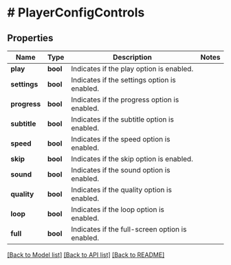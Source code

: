 # # PlayerConfigControls

## Properties

Name | Type | Description | Notes
------------ | ------------- | ------------- | -------------
**play** | **bool** | Indicates if the play option is enabled. |
**settings** | **bool** | Indicates if the settings option is enabled. |
**progress** | **bool** | Indicates if the progress option is enabled. |
**subtitle** | **bool** | Indicates if the subtitle option is enabled. |
**speed** | **bool** | Indicates if the speed option is enabled. |
**skip** | **bool** | Indicates if the skip option is enabled. |
**sound** | **bool** | Indicates if the sound option is enabled. |
**quality** | **bool** | Indicates if the quality option is enabled. |
**loop** | **bool** | Indicates if the loop option is enabled. |
**full** | **bool** | Indicates if the full-screen option is enabled. |

[[Back to Model list]](../../README.md#models) [[Back to API list]](../../README.md#endpoints) [[Back to README]](../../README.md)
